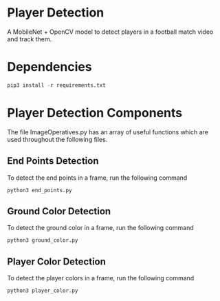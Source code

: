 # Player Detection

A MobileNet + OpenCV model to detect players in a football match video and track them.

# Dependencies

```python
pip3 install -r requirements.txt
```

# Player Detection Components

The file ImageOperatives.py has an array of useful functions which are used throughout the following files.

## End Points Detection

To detect the end points in a frame, run the following command

```python3
python3 end_points.py
```

## Ground Color Detection

To detect the ground color in a frame, run the following command

```python3
python3 ground_color.py
```

## Player Color Detection

To detect the player colors in a frame, run the following command

```python3
python3 player_color.py
```




